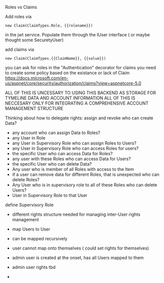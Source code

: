 Roles vs Claims


Add roles via

```
new Claim(ClaimTypes.Role, {{rolename}})
```

in the jwt service. Populate them through the IUser interface ( or maybe thought some SecuretyUser)

add claims via

```
new Claim(ClaimTypes.{{ClaimName}}, {{value}})
```

you can ask for roles in the "Authentication" decorator
for claims you need to create some policy based on the existance or lack of Claim
https://docs.microsoft.com/en-us/aspnet/core/security/authorization/claims?view=aspnetcore-5.0

ALL OF THIS IS UNCESSARY TO USING THIS BACKEND AS STORAGE FOR TYMELINE DATA AND ACCOUNT INFORMATION
ALL OF THIS IS NECCESARY ONLY FOR INTEGRATING A COMPREHENSIVE ACCOUNT MANAGEMENT STRUCTURE

Thinking about how to delegate rights:
assign and revoke
who can create Data?
- any account
who can assign Data to Roles?
- any User in Role
- any User in Supervisory Role
who can assign Roles to Users?
- any User in Supervisory Role
who can access Roles for users?
- the specific User
who can access Data for Roles?
- any user with these Roles
who can access Data for Users?
- the specific User
who can delete Data?
- Any user who is member of all Roles with access to the Item
- if a user can remove data for different Roles, that is unexpected
who can delete Roles?
- Any User who is in supervisory role to all of these Roles
who can delete Users?
- User in Supervisory Role to that User


define Supervisory Role
- different rights structure needed for managing inter-User rights management
- map Users to User
- can be mapped recursively
- user cannot map onto themselves ( could set rights for themselves)
- admin user is created at the onset, has all Users mapped to them
- admin user rights tbd

- 

```
``` 